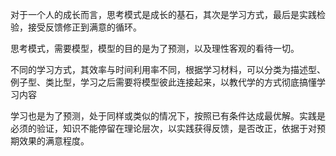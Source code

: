 对于一个人的成长而言，思考模式是成长的基石，其次是学习方式，最后是实践检验，接受反馈修正到满意的循环。

思考模式，需要模型，模型的目的是为了预测，以及理性客观的看待一切。

不同的学习方式，其效率与时间利用率不同，根据学习材料，可以分类为描述型、例子型、类比型，学习之后需要将模型彼此连接起来，以教代学的方式彻底搞懂学习内容

学习也是为了预测，处于同样或类似的情况下，按照已有条件达成最优解。实践是必须的验证，知识不能停留在理论层次，以实践获得反馈，是否改正，依据于对预期效果的满意程度。
